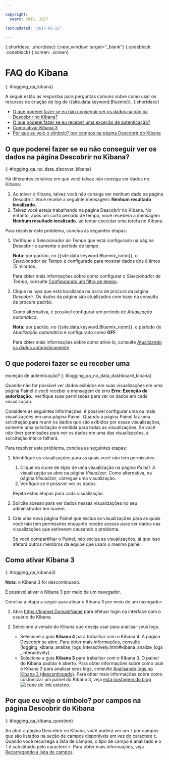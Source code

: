 ```yaml
---

copyright:
  years: 2015, 2017

lastupdated: "2017-05-22"

---
```



{:shortdesc: .shortdesc}
{:new_window: target="_blank"}
{:codeblock: .codeblock}
{:screen: .screen}


# FAQ do Kibana
{: #logging_qa_kibana}

A seguir estão as respostas para perguntas comuns sobre como usar os recursos de criação de log
do {{site.data.keyword.Bluemix}}. {:shortdesc}

* [O que poderei fazer se eu não conseguir ver
os dados na página Descobrir no Kibana?](logging_qa_kibana.html#logging_qa_no_data_discover_kibana)
* [O que poderei fazer se eu receber uma
exceção de autenticação?](logging_qa_kibana.html#logging_qa_no_data_dashboard_kibana)
* [Como ativar Kibana 3](logging_qa_kibana.html#logging_qa_kibana3)
* [Por que eu vejo o símbolo? por campos na página Descobrir do Kibana](logging_qa_kibana.html#logging_qa_kibana_question)

## O que poderei fazer se eu não conseguir ver os dados na página Descobrir no Kibana?
{: #logging_qa_no_data_discover_kibana}

Há diferentes cenários em que você talvez não consiga ver dados no Kibana:

1. Ao ativar o Kibana, talvez você não consiga ver nenhum dado na página Descobrir. Você recebe a
seguinte mensagem: **Nenhum resultado localizado.**. 
2. Talvez você esteja trabalhando na página Descobrir no Kibana. No entanto, após um curto período
de tempo, você receberá a mensagem **Nenhum resultado localizado.** ao tentar
executar uma tarefa no Kibana.

Para resolver este problema,
conclua as seguintes etapas:

1. Verifique o *Selecionador de Tempo* que está configurado na página Descobrir e
aumente o período de tempo. 

    **Nota**: por padrão, no {{site.data.keyword.Bluemix_notm}}, o
*Selecionador de Tempo* é configurado para mostrar dados dos últimos 15 minutos.

    Para obter mais informações sobre como configurar o *Selecionador de Tempo*, consulte
[Configurando um filtro de
tempo](../kibana4/k4_filter_logs.html#set_time_filter).
       
2. Clique na lupa que está localizada na barra de procura da página *Descobrir*. Os dados da página são atualizados com base na consulta de procura padrão.

    Como alternativa, é possível configurar um período de *Atualização automática*.

    **Nota**: por padrão, no {{site.data.keyword.Bluemix_notm}}, o
período de *Atualização automática* é configurado como **OFF**.
    
    Para obter mais informações sobre como ativá-lo, consulte
[Atualizando
os dados automaticamente](../kibana4/logging_kibana_analize_logs_interactively.html#kibana_discover_view_refresh_interval).



## O que poderei fazer se eu receber uma
exceção de autenticação?
{: #logging_qa_no_data_dashboard_kibana}

Quando não for possível ver dados exibidos em suas visualizações em uma página Painel e você receber a
mensagem de erro **Erro: Exceção de autorização.**, verifique suas permissões para ver os dados em
cada visualização.

Considere as seguintes informações: é possível configurar uma ou mais visualizações em uma página Painel. Quando a página Painel faz uma solicitação para reunir os dados que são exibidos por essas visualizações,
somente uma solicitação é emitida para todas as visualizações. Se você não tiver permissões para ver os dados
em uma das visualizações, a solicitação inteira falhará.

Para resolver este problema,
conclua as seguintes etapas:

1. Identifique as visualizações para as quais você não tem permissões.

    1. Clique no ícone de *lápis* de uma visualização na página *Painel*. A
visualização se abre na página *Visualizar*. Como alternativa, na página
*Visualizar*, carregue uma visualização. 
    2. Verifique se é possível ver os dados.
    
    Repita estas etapas para cada visualização.

2. Solicite acesso para ver dados nessas visualizações no seu administrador em nuvem.

3. Crie uma nova página Painel que exclua as visualizações para as quais você não tem permissões enquanto
recebe acesso para ver dados nas visualizações que estiverem causando o problema. 

    Se você compartilhar o Painel, não exclua as visualizações, já que isso afetará outros membros da
equipe que usam o mesmo painel.

## Como ativar Kibana 3
{: #logging_qa_kibana3}

**Nota**: o Kibana 3 foi descontinuado.

É possível ativar o Kibana 3 por meio de um navegador.

Conclua a etapa a seguir para ativar o Kibana 3 por meio de um navegador:

1. Abra [https://logmet.<span class="keyword" data-hd-keyref="DomainName">DomainName</span>](https://logmet.{DomainName}) para efetuar login na interface com o usuário do Kibana.
    
2. Selecione a versão do Kibana que deseja usar para analisar seus logs.
    * Selecione a guia **Kibana 4** para trabalhar com o Kibana 4. A página Descobrir se abre. Para obter mais informações, consulte [logging_kibana_analize_logs_interactively.html#kibana_analize_logs_interactively).
    * Selecione a guia **Kibana 3** para trabalhar com o Kibana 3. O painel do Kibana padrão é aberto. Para obter informações sobre como usar o Kibana 3 para analisar seus logs, consulte [Analisando logs no Kibana 3 (descontinuado)](../logging_view_kibana3.html#analyzing_logs_Kibana3). Para obter mais informações sobre como customizar um painel do Kibana 3, veja [esta postagem do blog ![Ícone de link externo](../../../icons/launch-glyph.svg "Ícone de link externo")](https://www.ibm.com/blogs/bluemix/2015/09/creating-custom-kibana-dashboard-in-bluemix/).
     

## Por que eu vejo o símbolo? por campos na página Descobrir do Kibana
{: #logging_qa_kibana_question}

Ao abrir a página Descobrir no Kibana, você poderá ver um `?` por campos que são listados na seção de campos disponíveis em vez do caractere `t`. Quando você recarrega a lista de campos, o tipo de campo é analisado e o `?` é substituído pelo caractere `t`. Para obter mais informações, veja [Recarregando a lista de campos](../kibana4/logging_kibana_analize_logs_interactively.html#kibana_discover_view_reload_fields).



